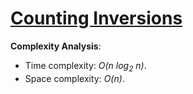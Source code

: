 # [Counting Inversions](https://stepik.org/lesson/13248/step/5?unit=3433)

__Complexity Analysis__:

* Time complexity: _O(n log<sub>2</sub> n)_.
* Space complexity: _O(n)_.

<!-- TODO: -->
